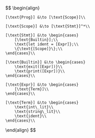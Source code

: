 $$
\begin{align}

    [\text{Prog}] &\to [\text{Scope}]\\

    [\text{Scope}] &\to [\text{Stmt}]^*\\

    [\text{Stmt}] &\to \begin{cases}
        [\text{Builtin}];\\
        \text{let ident = [Expr]};\\
        \{\text{[Scope]}\};\\
    \end{cases}\\

    [\text{Builtin}] &\to \begin{cases}
        \text{exit([Expr])}\\
        \text{print([Expr])}\\
    \end{cases}\\

    [\text{Expr}] &\to \begin{cases}
        [\text{Term}]\\
    \end{cases}\\

    [\text{Term}] &\to \begin{cases}
        \text{int\_lit}\\
        \text{string\_lit}\\
        \text{ident}\\
    \end{cases}\\

\end{align}
$$